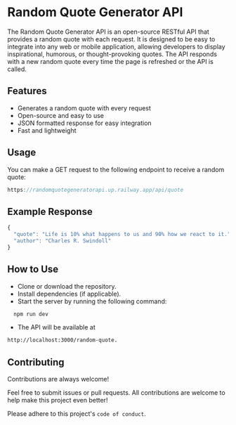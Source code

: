 
# Random Quote Generator API

The Random Quote Generator API is an open-source RESTful API that provides a random quote with each request. It is designed to be easy to integrate into any web or mobile application, allowing developers to display inspirational, humorous, or thought-provoking quotes. The API responds with a new random quote every time the page is refreshed or the API is called.



## Features

- Generates a random quote with every request
- Open-source and easy to use
- JSON formatted response for easy integration
- Fast and lightweight



## Usage
You can make a GET request to the following endpoint to receive a random quote:
```javascript
https://randomquotegeneratorapi.up.railway.app/api/quote
```

## Example Response
```javascript
{
  "quote": "Life is 10% what happens to us and 90% how we react to it.",
  "author": "Charles R. Swindoll"
}
```


## How to Use

- Clone or download the repository.
- Install dependencies (if applicable).
- Start the server by running the following command:
```bash
  npm run dev
```
- The API will be available at 
```bash
http://localhost:3000/random-quote.
```

## Contributing

Contributions are always welcome!

Feel free to submit issues or pull requests. All contributions are welcome to help make this project even better!

Please adhere to this project's `code of conduct`.

